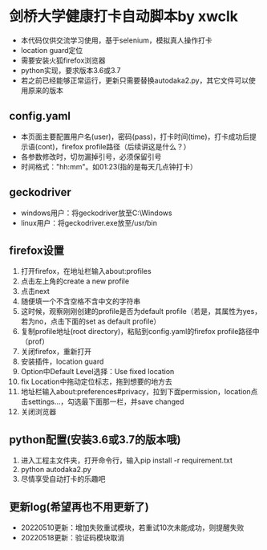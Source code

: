 剑桥大学健康打卡自动脚本by xwclk
====
* 本代码仅供交流学习使用，基于selenium，模拟真人操作打卡
* location guard定位
* 需要安装火狐firefox浏览器
* python实现，要求版本3.6或3.7
* 若之前已经能够正常运行，更新只需要替换autodaka2.py，其它文件可以使用原来的版本
## config.yaml
* 本页面主要配置用户名(user)，密码(pass)，打卡时间(time)，打卡成功后提示语(cont)，firefox profile路径（后续讲这是什么？）
* 各参数修改时，切勿漏掉引号，必须保留引号
* 时间格式："hh:mm"。如01:23(指的是每天几点钟打卡）
## geckodriver
* windows用户：将geckodriver放至C:\Windows
* linux用户：将geckodriver.exe放至/usr/bin
## firefox设置
1. 打开firefox，在地址栏输入about:profiles
2. 点击左上角的create a new profile
3. 点击next
4. 随便填一个不含空格不含中文的字符串
5. 这时候，观察刚刚创建的profile是否为default profile（若是，其属性为yes，若为no，点击下面的set as default profile）
6. 复制profile地址(root directory)，粘贴到config.yaml的firefox profile路径中（prof）
6. 关闭firefox，重新打开
7. 安装插件，location guard
8. Option中Default Level选择：Use fixed location
9. fix Location中拖动定位标志，拖到想要的地方去
10. 地址栏输入about:preferences#privacy，拉到下面permission，location点击settings...，勾选最下面那一栏，并save changed
11. 关闭浏览器
## python配置(安装3.6或3.7的版本哦)
1. 进入工程主文件夹，打开命令行，输入pip install -r requirement.txt
2. python autodaka2.py
3. 尽情享受自动打卡的乐趣吧
## 更新log(希望再也不用更新了)
* 20220510更新：增加失败重试模块，若重试10次未能成功，则提醒失败
* 20220518更新：验证码模块取消

